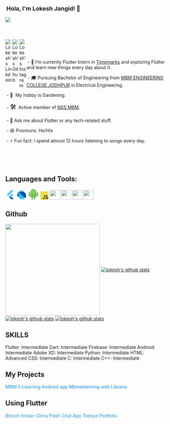 <p><b>&nbsp;<span style="font-size: large;">Hola, I'm Lokesh Jangid! 👋</span></b></p><div class="nz oa ob dy x" style="background-color: white; box-sizing: inherit; color: rgba(0, 0, 0, 0.8); font-family: medium-content-sans-serif-font, -apple-system, BlinkMacSystemFont, &quot;Segoe UI&quot;, Roboto, Oxygen, Ubuntu, Cantarell, &quot;Open Sans&quot;, &quot;Helvetica Neue&quot;, sans-serif; margin-bottom: 32px; max-height: 131px; max-width: 131px; overflow: hidden;"><img role="presentation" src="https://miro.medium.com/fit/c/197/197/1*BcsfXcXrI1AA89-9A9ffHA.jpeg" style="box-sizing: inherit; vertical-align: middle;" width="131" /></div><p><b><span style="font-size: large;"><br /></span></b>

<a href="https://linkedin.com/in/lkrjangid">
  <img align="left" alt="Lokesh's Linkdein" src="https://cdn.jsdelivr.net/npm/simple-icons@v3/icons/linkedin.svg" width="22px" />
</a>
<a href="https://github.com/lkrjangid1">
  <img align="left" alt="Lokesh's Github" src="https://cdn.jsdelivr.net/npm/simple-icons@v3/icons/github.svg" width="22px" />
</a>
<a href="https://instagram.com/lkrjangid/">
  <img align="left" alt="Lokesh's Instagram" src="https://cdn.jsdelivr.net/npm/simple-icons@v3/icons/instagram.svg" width="22px" />
</a><br /></p><p><br /></p><p>&nbsp;- 🔭 I’m currently Flutter Intern in <a href="http://timemarks.in/">Timemarks</a> and exploring Flutter and learn new things every day about it.&nbsp;</p><p>&nbsp;- 🎓 Pursuing Bachelor of Engineering from <a href="http://mbm.ac.in/">MBM ENGINEERING COLLEGE JODHPUR</a> in Electrical Engineering.</p><p>&nbsp;- 🎄&nbsp; My hobby is Gardening.</p><p>&nbsp;-&nbsp;<span style="font-size: 20px;">🛠</span><span style="font-size: x-small;">&nbsp;</span>&nbsp;Active member of <a href="https://nssmbm.weebly.com/">NSS MBM</a>.&nbsp;&nbsp;</p><p>&nbsp;- 💬 Ask me about Flutter or any tech-related stuff.&nbsp;</p><p>&nbsp;- 😄 Pronouns: He/His&nbsp;</p><p>&nbsp;- ⚡ Fun fact: I spend almost 12 hours listening to songs every day.</p><p><br /></p><p>&nbsp;

## Languages and Tools:
<code><img height="31" src="https://raw.githubusercontent.com/github/explore/80688e429a7d4ef2fca1e82350fe8e3517d3494d/topics/flutter/flutter.png" width="31" /></code>
<code><img height="31" src="https://raw.githubusercontent.com/github/explore/80688e429a7d4ef2fca1e82350fe8e3517d3494d/topics/dart/dart.png" width="31" /></code>
<code><img height="35" src="https://raw.githubusercontent.com/github/explore/80688e429a7d4ef2fca1e82350fe8e3517d3494d/topics/android/android.png" width="35" /></code>
<code><img height="26" src="https://raw.githubusercontent.com/github/explore/80688e429a7d4ef2fca1e82350fe8e3517d3494d/topics/javascript/javascript.png" width="26" /></code>
<code><img border="0" data-original-height="749" data-original-width="768" height="30" src="https://upload.wikimedia.org/wikipedia/commons/thumb/c/c2/Adobe_XD_CC_icon.svg/768px-Adobe_XD_CC_icon.svg.png" width="31" /></code>
<code><img border="0" data-original-height="749" data-original-width="768" height="30" src="https://cdn4.iconfinder.com/data/icons/google-i-o-2016/512/google_firebase-2-512.png" width="31" /></code>
<code><img border="0" data-original-height="749" data-original-width="768" height="30" src="https://upload.wikimedia.org/wikipedia/commons/thumb/9/98/WordPress_blue_logo.svg/1024px-WordPress_blue_logo.svg.png" width="31" /></code>
 <code><img border="0" data-original-height="749" data-original-width="768" height="30" src="https://cdn.iconscout.com/icon/free/png-512/weebly-1-282554.png" width="31" /></code>
    
      
      
## Github
    
<a href="https://github.com/lkrjangid1">
  <img align="center" height="285" src="https://github-readme-stats.vercel.app/api/top-langs/?username=lkrjangid1&amp;theme=light&amp;hide_langs_below=1" width="295" /></a>
<a href="https://github.com/lkrjangid1">
 <img align="center" alt="lokesh's github stats" src="https://github-readme-stats.vercel.app/api?username=lkrjangid1&amp;show_icons=true&amp;theme=light&amp;line_height=27" /></a>
  <a href="https://github.com/lkrjangid1">
 <img align="center" alt="lokesh's github stats" src="https://raw.githubusercontent.com/lkrjangid1/lkrjangid1-github-stats/blob/master/generated/overview.svg" /></a>
  <a href="https://github.com/lkrjangid1">
 <img align="center" alt="lokesh's github stats" src="https://raw.githubusercontent.com/lkrjangid1-github-stats/blob/master/generated/languages.svg" /></a>

## SKILLS
  Flutter: Intermediate
  Dart: Intermediate
  Firebase: Intermediate
  Android: Intermediate
  Adobe XD: Intermediate
  Python: Intermediate
  HTML: Advanced
  CSS: Intermediate
  C: Intermediate
  C++: Intermediate
  
## My Projects
  <a href="https://drive.google.com/file/d/1PSU4hplQJojZ4DDhSDDTN69ECxAhvPep/view?usp=sharing" style="color: #2196f3; font-family: Roboto, sans-serif; font-size: 15px; text-decoration-line: none;">MBM E-Learning Android app</a>
  <a href="https://mbmec.weebly.com/" style="color: #2196f3; font-family: Roboto, sans-serif; font-size: 15px; text-decoration-line: none;">Mbmelearning web</a>
  <a href="https://mbmlibraria.herokuapp.com/" style="color: #2196f3; font-family: Roboto, sans-serif; font-size: 15px; text-decoration-line: none;">Libraria</a>

## Using Flutter
  <a href="https://github.com/lkrjangid1/bitcoin_tricker" style="color: #2196f3; text-decoration-line: none;">Bitcoin tricker</a>
  <a href="https://github.com/lkrjangid1/clima" style="color: #2196f3; text-decoration-line: none;">Clima</a>
  <a href="http://github.com/lkrjangid1/flashchatapp" style="color: #2196f3; text-decoration-line: none;">Flash Chat App</a>
  <a href="https://github.com/lkrjangid1/Todoye" style="color: #2196f3; text-decoration-line: none;"></a><a href="https://github.com/lkrjangid1/Todoye" style="color: #2196f3; text-decoration-line: none;">Todoye</a>
  <a href="https://lkrjangidportfolio.vercel.app/#/" style="color: #2196f3; text-decoration-line: none;"></a><a href="https://lkrjangidportfolio.vercel.app/#/" style="color: #2196f3; text-decoration-line: none;">Portfolio</a>

  





<!--
**lkrjangid1/lkrjangid1** is a ✨ _special_ ✨ repository because its `README.md` (this file) appears on your GitHub profile.

Here are some ideas to get you started:

- 🔭 I’m currently working on ...
- 🌱 I’m currently learning ...
- 👯 I’m looking to collaborate on ...
- 🤔 I’m looking for help with ...
- 💬 Ask me about ...
- 📫 How to reach me: ...
- 😄 Pronouns: ...
- ⚡ Fun fact: ...
-->
